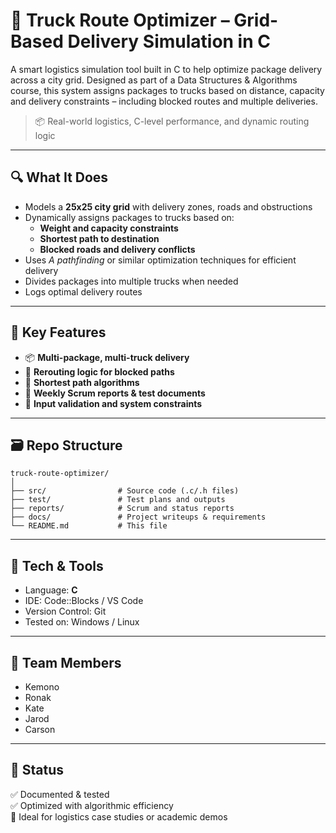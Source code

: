 # 🚚 Truck Route Optimizer – Grid-Based Delivery Simulation in C

A smart logistics simulation tool built in C to help optimize package delivery across a city grid. Designed as part of a Data Structures & Algorithms course, this system assigns packages to trucks based on distance, capacity and delivery constraints – including blocked routes and multiple deliveries.

> 📦 Real-world logistics, C-level performance, and dynamic routing logic

---

## 🔍 What It Does

- Models a **25x25 city grid** with delivery zones, roads and obstructions  
- Dynamically assigns packages to trucks based on:
  - **Weight and capacity constraints**
  - **Shortest path to destination**
  - **Blocked roads and delivery conflicts**
- Uses **A* pathfinding* or similar optimization techniques for efficient delivery  
- Divides packages into multiple trucks when needed  
- Logs optimal delivery routes

---

## 🧠 Key Features

- 📦 **Multi-package, multi-truck delivery**
- 🚧 **Rerouting logic for blocked paths**
- 🚀 **Shortest path algorithms**
- 📄 **Weekly Scrum reports & test documents**
- 🔎 **Input validation and system constraints**

---

## 🗃️ Repo Structure

```
truck-route-optimizer/
│
├── src/                # Source code (.c/.h files)
├── test/               # Test plans and outputs
├── reports/            # Scrum and status reports
├── docs/               # Project writeups & requirements
└── README.md           # This file
```

---

## 🧪 Tech & Tools

- Language: **C**
- IDE: Code::Blocks / VS Code  
- Version Control: Git  
- Tested on: Windows / Linux

---

## 👥 Team Members

- Kemono  
- Ronak
- Kate
- Jarod
- Carson

---

## 🚦 Status

✅ Documented & tested  
✅ Optimized with algorithmic efficiency  
📌 Ideal for logistics case studies or academic demos
